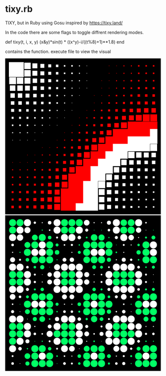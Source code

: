 # tixy.rb
TIXY, but in Ruby using Gosu
inspired by https://tixy.land/

In the code there are some flags to toggle diffrent rendering modes.

def tixy(t, i, x, y)
   (x&y)*sin(t) * ((x^y)-i/((t%8)+1)**1.8)
end

contains the function. execute file to view the visual

![blocks](example-red-block.png)
![circles](example-green-circle.png)
